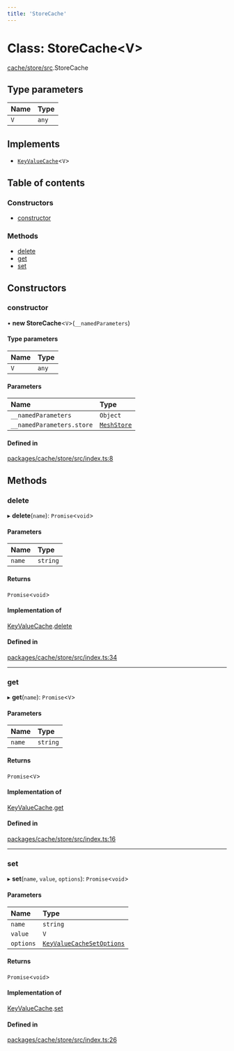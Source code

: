 ```yaml
---
title: 'StoreCache'
---
```


# Class: StoreCache\<V>

[cache/store/src](../modules/cache_store_src).StoreCache

## Type parameters

| Name | Type |
| :------ | :------ |
| `V` | `any` |

## Implements

- [`KeyValueCache`](/docs/api/interfaces/types_src.KeyValueCache)\<`V`>

## Table of contents

### Constructors

- [constructor](cache_store_src.StoreCache#constructor)

### Methods

- [delete](cache_store_src.StoreCache#delete)
- [get](cache_store_src.StoreCache#get)
- [set](cache_store_src.StoreCache#set)

## Constructors

### constructor

• **new StoreCache**\<`V`>(`__namedParameters`)

#### Type parameters

| Name | Type |
| :------ | :------ |
| `V` | `any` |

#### Parameters

| Name | Type |
| :------ | :------ |
| `__namedParameters` | `Object` |
| `__namedParameters.store` | [`MeshStore`](store_src.MeshStore) |

#### Defined in

[packages/cache/store/src/index.ts:8](https://github.com/Urigo/graphql-mesh/blob/master/packages/cache/store/src/index.ts#L8)

## Methods

### delete

▸ **delete**(`name`): `Promise`\<`void`>

#### Parameters

| Name | Type |
| :------ | :------ |
| `name` | `string` |

#### Returns

`Promise`\<`void`>

#### Implementation of

[KeyValueCache](/docs/api/interfaces/types_src.KeyValueCache).[delete](/docs/api/interfaces/types_src.KeyValueCache#delete)

#### Defined in

[packages/cache/store/src/index.ts:34](https://github.com/Urigo/graphql-mesh/blob/master/packages/cache/store/src/index.ts#L34)

___

### get

▸ **get**(`name`): `Promise`\<`V`>

#### Parameters

| Name | Type |
| :------ | :------ |
| `name` | `string` |

#### Returns

`Promise`\<`V`>

#### Implementation of

[KeyValueCache](/docs/api/interfaces/types_src.KeyValueCache).[get](/docs/api/interfaces/types_src.KeyValueCache#get)

#### Defined in

[packages/cache/store/src/index.ts:16](https://github.com/Urigo/graphql-mesh/blob/master/packages/cache/store/src/index.ts#L16)

___

### set

▸ **set**(`name`, `value`, `options`): `Promise`\<`void`>

#### Parameters

| Name | Type |
| :------ | :------ |
| `name` | `string` |
| `value` | `V` |
| `options` | [`KeyValueCacheSetOptions`](/docs/api/interfaces/types_src.KeyValueCacheSetOptions) |

#### Returns

`Promise`\<`void`>

#### Implementation of

[KeyValueCache](/docs/api/interfaces/types_src.KeyValueCache).[set](/docs/api/interfaces/types_src.KeyValueCache#set)

#### Defined in

[packages/cache/store/src/index.ts:26](https://github.com/Urigo/graphql-mesh/blob/master/packages/cache/store/src/index.ts#L26)

